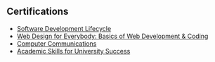 
## Certifications

 - [Software Development Lifecycle](https://coursera.org/share/b8c2985499a9fd2bb3a3b8ba7e9bba55)
 - [Web Design for Everybody: Basics of Web Development & Coding](https://coursera.org/share/9ee69bf84171873cc9cd78d577a70b64)
- [Computer Communications](https://coursera.org/share/7feb9783641753f005578129478810e7)
 - [Academic Skills for University Success](https://coursera.org/share/14dd8623e2b82785a008b59911578eaf)

